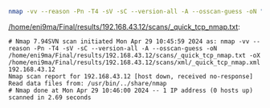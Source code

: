 ```bash
nmap -vv --reason -Pn -T4 -sV -sC --version-all -A --osscan-guess -oN "/home/eni9ma/Final/results/192.168.43.12/scans/_quick_tcp_nmap.txt" -oX "/home/eni9ma/Final/results/192.168.43.12/scans/xml/_quick_tcp_nmap.xml" 192.168.43.12
```

[/home/eni9ma/Final/results/192.168.43.12/scans/_quick_tcp_nmap.txt](file:///home/eni9ma/Final/results/192.168.43.12/scans/_quick_tcp_nmap.txt):

```
# Nmap 7.94SVN scan initiated Mon Apr 29 10:45:59 2024 as: nmap -vv --reason -Pn -T4 -sV -sC --version-all -A --osscan-guess -oN /home/eni9ma/Final/results/192.168.43.12/scans/_quick_tcp_nmap.txt -oX /home/eni9ma/Final/results/192.168.43.12/scans/xml/_quick_tcp_nmap.xml 192.168.43.12
Nmap scan report for 192.168.43.12 [host down, received no-response]
Read data files from: /usr/bin/../share/nmap
# Nmap done at Mon Apr 29 10:46:00 2024 -- 1 IP address (0 hosts up) scanned in 2.69 seconds

```
